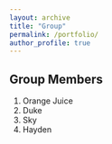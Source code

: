 ```yaml
---
layout: archive
title: "Group"
permalink: /portfolio/
author_profile: true
---
```



## Group Members
1. Orange Juice
2. Duke
3. Sky
4. Hayden
